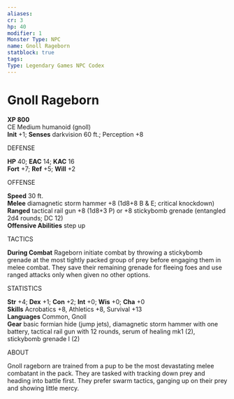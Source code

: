 ```yaml
---
aliases: 
cr: 3
hp: 40
modifier: 1
Monster Type: NPC
name: Gnoll Rageborn
statblock: true
tags: 
Type: Legendary Games NPC Codex
---
```


# Gnoll Rageborn

**XP 800**  
CE Medium humanoid (gnoll)  
**Init** +1; **Senses** darkvision 60 ft.; Perception +8

DEFENSE

**HP** 40; **EAC** 14; **KAC** 16  
**Fort** +7; **Ref** +5; **Will** +2

OFFENSE

**Speed** 30 ft.  
**Melee** diamagnetic storm hammer +8 (1d8+8 B & E; critical knockdown)  
**Ranged** tactical rail gun +8 (1d8+3 P) or +8 stickybomb grenade (entangled 2d4 rounds; DC 12)  
**Offensive Abilities** step up

TACTICS

**During Combat** Rageborn initiate combat by throwing a stickybomb grenade at the most tightly packed group of prey before engaging them in melee combat. They save their remaining grenade for fleeing foes and use ranged attacks only when given no other options.

STATISTICS

**Str** +4; **Dex** +1; **Con** +2; **Int** +0; **Wis** +0; **Cha** +0  
**Skills** Acrobatics +8, Athletics +8, Survival +13  
**Languages** Common, Gnoll  
**Gear** basic formian hide (jump jets), diamagnetic storm hammer with one battery, tactical rail gun with 12 rounds, serum of healing mk1 (2), stickybomb grenade I (2)

ABOUT

Gnoll rageborn are trained from a pup to be the most devastating melee combatant in the pack. They are tasked with tracking down prey and heading into battle first. They prefer swarm tactics, ganging up on their prey and showing little mercy.
